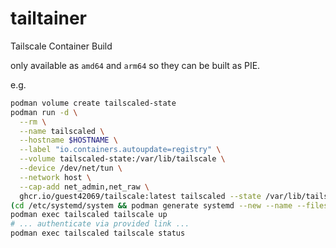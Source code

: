 # tailtainer
Tailscale Container Build

only available as `amd64` and `arm64` so they can be built as PIE.

e.g.
```bash
podman volume create tailscaled-state
podman run -d \
  --rm \
  --name tailscaled \
  --hostname $HOSTNAME \
  --label "io.containers.autoupdate=registry" \
  --volume tailscaled-state:/var/lib/tailscale \
  --device /dev/net/tun \
  --network host \
  --cap-add net_admin,net_raw \
  ghcr.io/guest42069/tailscale:latest tailscaled --state /var/lib/tailscale/tailscaled.state
(cd /etc/systemd/system && podman generate systemd --new --name --files tailscaled) && systemctl enable --now container-tailscaled
podman exec tailscaled tailscale up
# ... authenticate via provided link ...
podman exec tailscaled tailscale status
```

